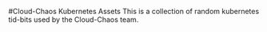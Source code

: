 #Cloud-Chaos Kubernetes Assets
This is a collection of random kubernetes tid-bits used by the Cloud-Chaos team.

